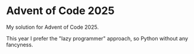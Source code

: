 # Advent of Code 2025

My solution for Advent of Code 2025. 

This year I prefer the "lazy programmer" approach, so Python without any fancyness. 

